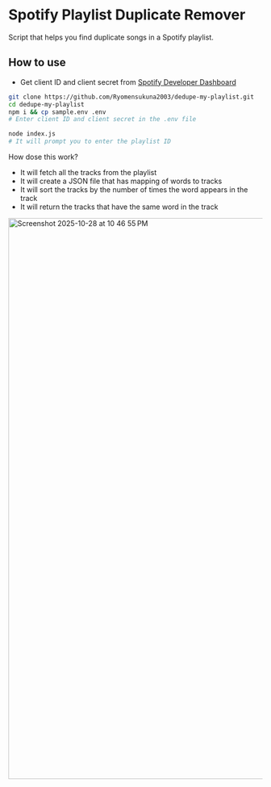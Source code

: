 # Spotify Playlist Duplicate Remover

Script that helps you find duplicate songs in a Spotify playlist.

## How to use

- Get client ID and client secret from [Spotify Developer Dashboard](https://developer.spotify.com/dashboard)

```bash
git clone https://github.com/Ryomensukuna2003/dedupe-my-playlist.git
cd dedupe-my-playlist
npm i && cp sample.env .env 
# Enter client ID and client secret in the .env file
```
```bash
node index.js
# It will prompt you to enter the playlist ID
```

How dose this work?
- It will fetch all the tracks from the playlist
- It will create a JSON file that has mapping of words to tracks
- It will sort the tracks by the number of times the word appears in the track
- It will return the tracks that have the same word in the track

<img width="1710" height="1112" alt="Screenshot 2025-10-28 at 10 46 55 PM" src="https://github.com/user-attachments/assets/9dd91cdc-0378-4957-92f1-a3922d9bea3e" />
